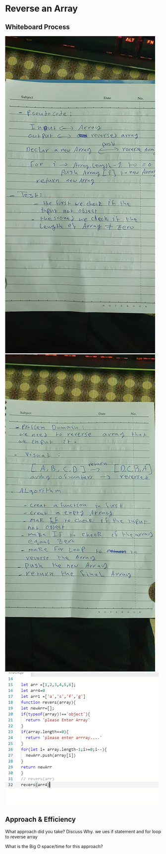 # Reverse an Array


## Whiteboard Process

![array-reverse](../pictures/20210627_192915.jpg)
![array-reverse](../pictures/array-reverse.jpg)
![array-reverse](../pictures/Screenshot.png)



## Approach & Efficiency


 What approach did you take? Discuss Why.
we ues if statement and for loop to reverse array 

  What is the Big O space/time for this approach? 